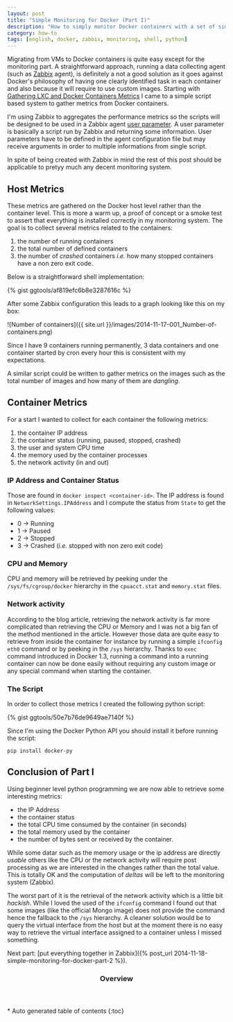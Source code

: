 ```yaml
---
layout: post
title: "Simple Monitoring for Docker (Part I)"
description: "How to simply monitor Docker containers with a set of simple scripts and Zabbix (Part I: collecting data)"
category: how-to
tags: [english, docker, zabbix, monitoring, shell, python]
---
```

Migrating from VMs to Docker containers is quite easy except for the monitoring part. A straightforward approach, running a data collecting agent (such as [Zabbix](http://www.zabbix.com) agent), is definitely a not a good solution as it goes against Docker's philosophy of having one clearly identified task in each container and also because it will require to use custom images. Starting with [Gathering LXC and Docker Containers Metrics](http://blog.docker.com/2013/10/gathering-lxc-docker-containers-metrics/) I came to a simple script based system to gather metrics from Docker containers.

I'm using Zabbix to aggregates the performance metrics so the scripts will be designed to be used in a Zabbix agent [user parameter](https://www.zabbix.com/documentation/2.4/manual/config/items/userparameters). A user parameter is basically a script run by Zabbix and returning some information. User parameters have to be defined in the agent configuration file but may receive arguments in order to multiple informations from single script.

In spite of being created with Zabbix in mind the rest of this post should be applicable to pretyy much any decent monitoring system.

## Host Metrics

These metrics are gathered on the Docker host level rather than the container level. This is more a warm up, a proof of concept or a smoke test to assert that everything is installed correctly in my monitoring system. The goal is to collect several metrics related to the containers:

1. the number of running containers
1. the total number of defined containers
1. the number of *crashed* containers *i.e.* how many stopped containers have a non zero exit code.

Below is a straightforward shell implementation:

{% gist ggtools/af819efc6b8e3287616c %}

After some Zabbix configuration this leads to a graph looking like this on my box:

![Number of containers]({{ site.url }}/images/2014-11-17-001_Number-of-containers.png)

Since I have 9 containers running permanently, 3 data containers and one container started by cron every hour this is consistent with my expectations.

A similar script could be written to gather metrics on the images such as the total number of images and how many of them are *dangling*.


## Container Metrics

For a start I wanted to collect for each container the following metrics:

1. the container IP address
1. the container status (running, paused, stopped, crashed)
1. the user and system CPU time
1. the memory used by the container processes
1. the network activity (in and out)

### IP Address and Container Status

Those are found in `docker inspect <container-id>`. The IP address is found in `NetworkSettings.IPAddress` and I compute the status from `State` to get the following values:

- 0 -> Running
- 1 -> Paused
- 2 -> Stopped
- 3 -> Crashed (*i.e.* stopped with non zero exit code)

### CPU and Memory

CPU and memory will be retrieved by peeking under the `/sys/fs/cgroup/docker` hierarchy in the `cpuacct.stat` and `memory.stat` files.

### Network activity

According to the blog article, retrieving the network activity is far more complicated than retrieving the CPU or Memory and I was not a big fan of the method mentioned in the article. However those data are quite easy to retrieve from inside the container for instance by running a simple `ifconfig eth0` command or by peeking in the `/sys` hierarchy. Thanks to `exec` command introduced in Docker 1.3, running a command into a running container can now be done easily without requiring any custom image or any special command when starting the container.

### The Script

In order to collect those metrics I created the following python script:

{% gist ggtools/50e7b76de9649ae7140f %}

Since I'm using the Docker Python API you should install it before running the script:

    pip install docker-py

## Conclusion of Part I

Using beginner level python programming we are now able to retrieve some interesting metrics:

- the IP Address
- the container status
- the total CPU time consumed by the container (in seconds)
- the total memory used by the container
- the number of bytes sent or received by the container.

While some datar such as the memory usage or the ip address are directly *usable* others like the CPU or the network activity will require post processing as we are interested in the changes rather than the total value. This is totally OK and the computation of *deltas* will be left to the monitoring system (Zabbix).

The worst part of it is the retrieval of the network activity which is a little bit *hackish*. While I loved the used of the `ifconfig` command I found out that some images (like the official Mongo image) does not provide the command hence the fallback to the `/sys` hierarchy. A cleaner solution would be to query the virtual interface from the host but at the moment there is no easy way to retrieve the virtual interface assigned to a container unless I missed something.

Next part: [put everything together in Zabbix]({% post_url 2014-11-18-simple-monitoring-for-docker-part-2 %}).

<section id="table-of-contents" class="toc">
<header>
<h3>Overview</h3>
</header>
<div id="drawer" markdown="1">
*  Auto generated table of contents
{:toc}
</div>
</section><!-- /#table-of-contents -->
